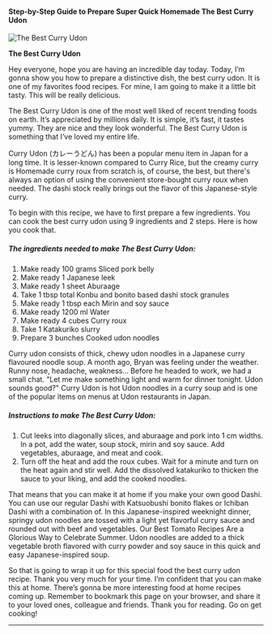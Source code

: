             

#### Step-by-Step Guide to Prepare Super Quick Homemade The Best Curry Udon

![The Best Curry Udon](https://img-global.cpcdn.com/recipes/6330032919150592/751x532cq70/the-best-curry-udon-recipe-main-photo.jpg)

**The Best Curry Udon**

Hey everyone, hope you are having an incredible day today. Today, I’m gonna show you how to prepare a distinctive dish, the best curry udon. It is one of my favorites food recipes. For mine, I am going to make it a little bit tasty. This will be really delicious.

The Best Curry Udon is one of the most well liked of recent trending foods on earth. It’s appreciated by millions daily. It is simple, it’s fast, it tastes yummy. They are nice and they look wonderful. The Best Curry Udon is something that I’ve loved my entire life.

Curry Udon (カレーうどん) has been a popular menu item in Japan for a long time. It is lesser-known compared to Curry Rice, but the creamy curry is Homemade curry roux from scratch is, of course, the best, but there's always an option of using the convenient store-bought curry roux when needed. The dashi stock really brings out the flavor of this Japanese-style curry.

To begin with this recipe, we have to first prepare a few ingredients. You can cook the best curry udon using 9 ingredients and 2 steps. Here is how you cook that.

##### The ingredients needed to make The Best Curry Udon:

1.  Make ready 100 grams Sliced pork belly
2.  Make ready 1 Japanese leek
3.  Make ready 1 sheet Aburaage
4.  Take 1 tbsp total Konbu and bonito based dashi stock granules
5.  Make ready 1 tbsp each Mirin and soy sauce
6.  Make ready 1200 ml Water
7.  Make ready 4 cubes Curry roux
8.  Take 1 Katakuriko slurry
9.  Prepare 3 bunches Cooked udon noodles

Curry udon consists of thick, chewy udon noodles in a Japanese curry flavoured noodle soup. A month ago, Bryan was feeling under the weather. Runny nose, headache, weakness… Before he headed to work, we had a small chat. "Let me make something light and warm for dinner tonight. Udon sounds good?" Curry Udon is hot Udon noodles in a curry soup and is one of the popular items on menus at Udon restaurants in Japan.

##### Instructions to make The Best Curry Udon:

1.  Cut leeks into diagonally slices, and aburaage and pork into 1 cm widths. In a pot, add the water, soup stock, mirin and soy sauce. Add vegetables, aburaage, and meat and cook.
2.  Turn off the heat and add the roux cubes. Wait for a minute and turn on the heat again and stir well. Add the dissolved katakuriko to thicken the sauce to your liking, and add the cooked noodles.

That means that you can make it at home if you make your own good Dashi. You can use our regular Dashi with Katsuobushi bonito flakes or Ichiban Dashi with a combination of. In this Japanese-inspired weeknight dinner, springy udon noodles are tossed with a light yet flavorful curry sauce and rounded out with beef and vegetables. Our Best Tomato Recipes Are a Glorious Way to Celebrate Summer. Udon noodles are added to a thick vegetable broth flavored with curry powder and soy sauce in this quick and easy Japanese-inspired soup.

So that is going to wrap it up for this special food the best curry udon recipe. Thank you very much for your time. I’m confident that you can make this at home. There’s gonna be more interesting food at home recipes coming up. Remember to bookmark this page on your browser, and share it to your loved ones, colleague and friends. Thank you for reading. Go on get cooking!

* * *